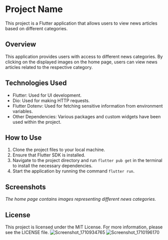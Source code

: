 Project Name
============

This project is a Flutter application that allows users to view news articles based on different categories.

Overview
--------

This application provides users with access to different news categories. By clicking on the displayed images on the home page, users can view news articles related to the respective category.

Technologies Used
-----------------

*   Flutter: Used for UI development.
*   Dio: Used for making HTTP requests.
*   Flutter Dotenv: Used for fetching sensitive information from environment variables.
*   Other Dependencies: Various packages and custom widgets have been used within the project.

How to Use
----------

1.  Clone the project files to your local machine.
2.  Ensure that Flutter SDK is installed.
3.  Navigate to the project directory and run `flutter pub get` in the terminal to install the necessary dependencies.
4.  Start the application by running the command `flutter run`.

Screenshots
-----------

_The home page contains images representing different news categories._

License
-------

This project is licensed under the MIT License. For more information, please see the LICENSE file.
![Screenshot_1710934765](https://github.com/Cihan-KARA-hub/News_Restful_Api/assets/73289826/c7e1a55a-b788-42a1-9192-7b6e1a969134)
![Screenshot_1710196170](https://github.com/Cihan-KARA-hub/News_Restful_Api/assets/73289826/6bf0bcb5-0202-46ef-bf61-1542c61634e9)
